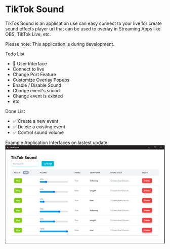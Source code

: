 # TikTok Sound 
TikTok Sound is an application use can easy connect to your live for create sound effects player url that can be used to overlay in Streaming Apps like OBS, TikTok Live, etc.

Please note: This application is during development.

Todo List
- 🚀 User Interface
- Connect to live
- Change Port Feature
- Customize Overlay Popups
- Enable / Disable Sound
- Change event's sound
- Change event is existed
- etc.

Done List
- ✅ Create a new event
- ✅ Delete a existing event
- ✅ Control sound volume

Example Application Interfaces on lastest update
![Alt text](docs/image.png)